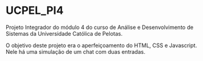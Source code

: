 # UCPEL_PI4
Projeto Integrador do módulo 4 do curso de Análise e Desenvolvimento de Sistemas da Universidade Católica de Pelotas. 

O objetivo deste projeto era o aperfeiçoamento do HTML, CSS e Javascript. Nele há uma simulação de um chat com duas entradas.
